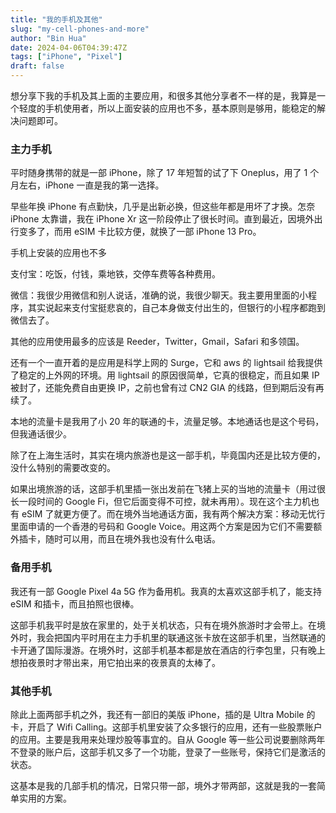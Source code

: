```yaml
---
title: "我的手机及其他"
slug: "my-cell-phones-and-more"
author: "Bin Hua"
date: 2024-04-06T04:39:47Z
tags: ["iPhone", "Pixel"]
draft: false
---
```


想分享下我的手机及其上面的主要应用，和很多其他分享者不一样的是，我算是一个轻度的手机使用者，所以上面安装的应用也不多，基本原则是够用，能稳定的解决问题即可。

### 主力手机

平时随身携带的就是一部 iPhone，除了 17 年短暂的试了下 Oneplus，用了 1 个月左右，iPhone 一直是我的第一选择。

早些年换 iPhone 有点勤快，几乎是出新必换，但这些年都是用坏了才换。怎奈 iPhone 太靠谱，我在 iPhone Xr 这一阶段停止了很长时间。直到最近，因境外出行变多了，而用 eSIM 卡比较方便，就换了一部 iPhone 13 Pro。

手机上安装的应用也不多

支付宝：吃饭，付钱，乘地铁，交停车费等各种费用。

微信：我很少用微信和别人说话，准确的说，我很少聊天。我主要用里面的小程序，其实说起来支付宝挺悲哀的，自己本身做支付出生的，但银行的小程序都跑到微信去了。

其他的应用使用最多的应该是 Reeder，Twitter，Gmail，Safari 和多领国。

还有一个一直开着的是应用是科学上网的 Surge，它和 aws 的 lightsail 给我提供了稳定的上外网的环境。用 lightsail 的原因很简单，它真的很稳定，而且如果 IP 被封了，还能免费自由更换 IP，之前也曾有过 CN2 GIA 的线路，但到期后没有再续了。

本地的流量卡是我用了小 20 年的联通的卡，流量足够。本地通话也是这个号码，但我通话很少。

除了在上海生活时，其实在境内旅游也是这一部手机，毕竟国内还是比较方便的，没什么特别的需要改变的。

如果出境旅游的话，这部手机里插一张出发前在飞猪上买的当地的流量卡（用过很长一段时间的 Google Fi，但它后面变得不可控，就未再用）。现在这个主力机也有 eSIM 了就更方便了。而在境外当地通话方面，我有两个解决方案：移动无忧行里面申请的一个香港的号码和 Google Voice。用这两个方案是因为它们不需要额外插卡，随时可以用，而且在境外我也没有什么电话。

### 备用手机

我还有一部 Google Pixel 4a 5G 作为备用机。我真的太喜欢这部手机了，能支持 eSIM 和插卡，而且拍照也很棒。

这部手机我平时是放在家里的，处于关机状态，只有在境外旅游时才会带上。在境外时，我会把国内平时用在主力手机里的联通这张卡放在这部手机里，当然联通的卡开通了国际漫游。在境外时，这部手机基本都是放在酒店的行李包里，只有晚上想拍夜景时才带出来，用它拍出来的夜景真的太棒了。

### 其他手机

除此上面两部手机之外，我还有一部旧的美版 iPhone，插的是 Ultra Mobile 的卡，开启了 Wifi Calling。这部手机里安装了众多银行的应用，还有一些股票账户的应用。主要是我用来处理炒股等事宜的。自从 Google 等一些公司说要删除两年不登录的账户后，这部手机又多了一个功能，登录了一些账号，保持它们是激活的状态。

这基本是我的几部手机的情况，日常只带一部，境外才带两部，这就是我的一套简单实用的方案。